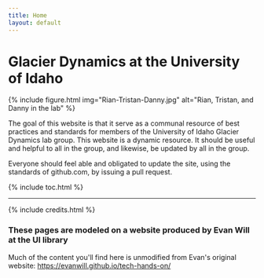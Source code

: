 ```yaml
---
title: Home
layout: default
---
```


# Glacier Dynamics at the University of Idaho

{% include figure.html img="Rian-Tristan-Danny.jpg" alt="Rian, Tristan, and Danny in the lab" %}

The goal of this website is that it serve as a communal resource of best practices and standards for members of the University of Idaho Glacier Dynamics lab group.  This website is a dynamic resource.  It should be useful and helpful to all in the group, and likewise, be updated by all in the group.

Everyone should feel able and obligated to update the site, using the standards of github.com, by issuing a pull request.

{% include toc.html %}

------

{% include credits.html %}

### These pages are modeled on a website produced by Evan Will at the UI library
Much of the content you'll find here is unmodified from Evan's original website: https://evanwill.github.io/tech-hands-on/


